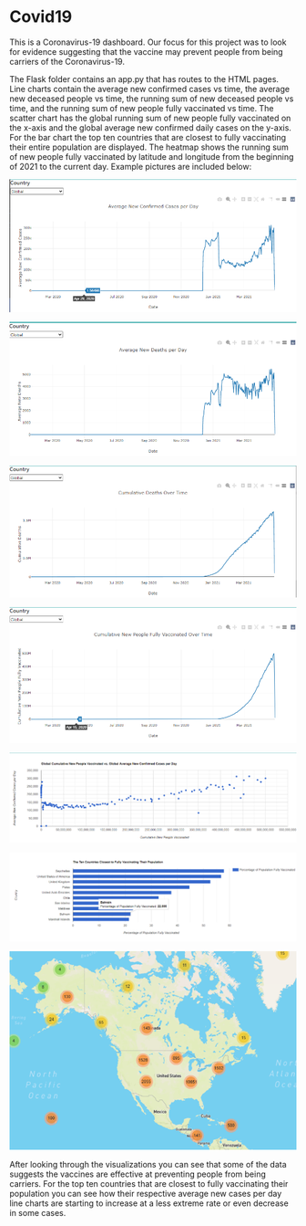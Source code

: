 # Covid19

This is a Coronavirus-19 dashboard. Our focus for this project was to look for evidence suggesting that the vaccine may prevent people from being carriers of the Coronavirus-19. 

The Flask folder contains an app.py that has routes to the HTML pages. Line charts contain the average new confirmed cases vs time, the average new deceased people vs time, the running sum of new deceased people vs time, and the running sum of new people fully vaccinated vs time. The scatter chart has the global running sum of new people fully vaccinated on the x-axis and the global average new confirmed daily cases on the y-axis. For the bar chart the top ten countries that are closest to fully vaccinating their entire population are displayed. The heatmap shows the running sum of new people fully vaccinated by latitude and longitude from the beginning of 2021 to the current day. Example pictures are included below:

![Image description](https://github.com/sebastiandifrancesco/Covid19/blob/main/Images/avg_new_confirmed_cases_per_day.PNG)

![Image description](https://github.com/sebastiandifrancesco/Covid19/blob/main/Images/avg_new_deaths_per_day.PNG)

![Image description](https://github.com/sebastiandifrancesco/Covid19/blob/main/Images/cum_deaths_over_time.PNG)

![Image description](https://github.com/sebastiandifrancesco/Covid19/blob/main/Images/cum_new_people_vaxxed_over_time.PNG)

![Image description](https://github.com/sebastiandifrancesco/Covid19/blob/main/Images/scatterchart.PNG)

![Image description](https://github.com/sebastiandifrancesco/Covid19/blob/main/Images/barchart.PNG)

![Image description](https://github.com/sebastiandifrancesco/Covid19/blob/main/Images/heatmap.PNG)

After looking through the visualizations you can see that some of the data suggests the vaccines are effective at preventing people from being carriers. For the top ten countries that are closest to fully vaccinating their population you can see how their respective average new cases per day line charts are starting to increase at a less extreme rate or even decrease in some cases. 
